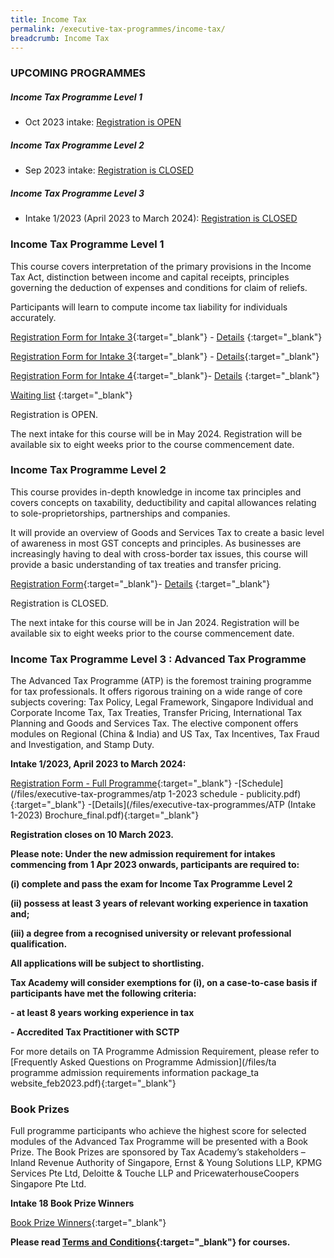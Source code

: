 ```yaml
---
title: Income Tax
permalink: /executive-tax-programmes/income-tax/
breadcrumb: Income Tax
---
```

### **UPCOMING PROGRAMMES**
##### **Income Tax Programme Level 1**

* Oct 2023 intake: [Registration is OPEN](/executive-tax-programmes/income-tax/#etp1oct-ta-id) 

##### **Income Tax Programme Level 2**

* Sep 2023 intake: [Registration is CLOSED](/executive-tax-programmes/income-tax/#etp2sep-ta-id) 

##### **Income Tax Programme Level 3**
* Intake 1/2023 (April 2023 to March 2024): [Registration is CLOSED](/executive-tax-programmes/income-tax/#atp-ta-id)

<a id="etp1oct-ta-id"></a>
### **Income Tax Programme Level 1**

This course covers interpretation of the primary provisions in the Income Tax Act, distinction between income and capital receipts, principles governing the deduction of expenses and conditions for claim of reliefs.

Participants will learn to compute income tax liability for individuals accurately.

[Registration Form for Intake 3](https://go.gov.sg/l1it32023registration){:target="\_blank"} - [Details](/files/executive-tax-programmes/coursebrochurel1it2023intake3.pdf) {:target="\_blank"} 

[Registration Form for Intake 3](https://go.gov.sg/l1it32023registration){:target="_blank"} - [Details](/files/executive-tax-programmes/coursebrochurel1it2023intake3.pdf){:target="_blank"}

[Registration Form for Intake 4](https://go.gov.sg/l1it42023registration){:target="_blank"}- [Details](/files/executive-tax-programmes/coursebrochurel1it2023intake4.pdf) {:target="_blank"} 

[Waiting list](https://form.gov.sg/64e6c1f283091c0011427f02) {:target="_blank"} 

Registration is OPEN.

The next intake for this course will be in May 2024.  Registration will be available six to eight weeks prior to the course commencement date.

<a id="etp2sep-ta-id"></a>
### **Income Tax Programme Level 2**

This course provides in-depth knowledge in income tax principles and covers concepts on taxability, deductibility and capital allowances relating to sole-proprietorships, partnerships and companies.

It will provide an overview of Goods and Services Tax to create a basic level of awareness in most GST concepts and principles. As businesses are increasingly having to deal with cross-border tax issues, this course will provide a basic understanding of tax treaties and transfer pricing.

[Registration Form](https://go.gov.sg/l2it32023reg){:target="_blank"}- [Details](/files/executive-tax-programmes/l2it32023coursebrochure.pdf) {:target="_blank"} 

Registration is CLOSED.  

The next intake for this course will be in Jan 2024. Registration will be available six to eight weeks prior to the course commencement date.

<a id="atp-ta-id"></a>
### **Income Tax Programme Level 3 : Advanced Tax Programme**

The Advanced Tax Programme (ATP) is the foremost training programme for tax professionals. It offers rigorous training on a wide range of core subjects covering: Tax Policy, Legal Framework, Singapore Individual and Corporate Income Tax, Tax Treaties, Transfer Pricing, International Tax Planning and Goods and Services Tax. The elective component offers modules on Regional (China &amp; India) and US Tax, Tax Incentives, Tax Fraud and Investigation, and Stamp Duty.

**Intake 1/2023, April 2023 to March 2024:**

[Registration Form - Full Programme](https://form.gov.sg/63eb41e7cdd5090011717097){:target="\_blank"} -[Schedule](/files/executive-tax-programmes/atp 1-2023 schedule - publicity.pdf){:target="\_blank"} -[Details](/files/executive-tax-programmes/ATP (Intake 1-2023) Brochure_final.pdf){:target="\_blank"}

**Registration closes on 10 March 2023.**


**Please note: Under the new admission requirement for intakes commencing from 1 Apr 2023 onwards, participants are required to:**

**(i) complete and pass the exam for Income Tax Programme Level 2**

**(ii) possess at least 3 years of relevant working experience in taxation and;**

**(iii) a degree from a recognised university or relevant professional qualification.**

**All applications will be subject to shortlisting.**

**Tax Academy will consider exemptions for (i), on a case-to-case basis if participants have met the following criteria:**

**- at least 8 years working experience in tax**

**- Accredited Tax Practitioner with SCTP**

For more details on TA Programme Admission Requirement, please refer to [Frequently Asked Questions on Programme Admission](/files/ta programme admission requirements information package_ta website_feb2023.pdf){:target="\_blank"}

### **Book Prizes**

Full programme participants who achieve the highest score for selected modules of the Advanced Tax Programme will be presented with a Book Prize. The Book Prizes are sponsored by Tax Academy’s stakeholders – Inland Revenue Authority of Singapore, Ernst &amp; Young Solutions LLP, KPMG Services Pte Ltd, Deloitte &amp; Touche LLP and PricewaterhouseCoopers Singapore Pte Ltd.

**Intake 18 Book Prize Winners**

[Book Prize Winners](/files/executive-tax-programmes/atp%20(intake%2018)%20book%20prize%20winners%20v2.pdf){:target="_blank"}

**Please read [Terms and Conditions](https://production-iras-tax-academy.netlify.com/executive-tax-programmes/terms-and-conditions/){:target="_blank"} for courses.**